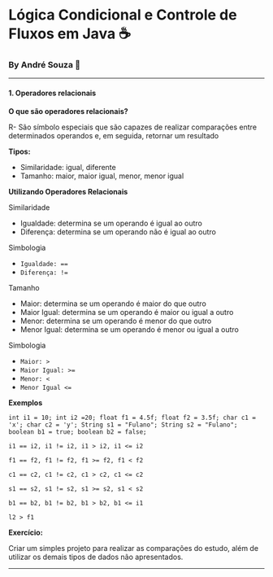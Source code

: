 # Lógica Condicional e Controle de Fluxos em Java :coffee:

### By André Souza :space_invader:

<hr>

#### 1. Operadores relacionais

**O que são operadores relacionais?**

R- São símbolo especiais que são capazes de realizar comparações entre determinados operandos e, em seguida, retornar um resultado



**Tipos:** 

+ Similaridade: igual, diferente
+ Tamanho: maior, maior igual, menor, menor igual



**Utilizando Operadores Relacionais**

Similaridade 

+ Igualdade: determina se um operando é igual ao outro
+ Diferença: determina se um operando não é igual ao outro

Simbologia

+ `Igualdade: ==`
+ `Diferença: !=`



Tamanho

+ Maior: determina se um operando é maior do que outro
+ Maior Igual: determina se um operando é maior ou igual a outro
+ Menor: determina se um operando é menor do que outro
+ Menor Igual: determina se um operando é menor ou igual a outro

Simbologia 

+ `Maior: >`
+ `Maior Igual: >=`
+ `Menor: <`
+ `Menor Igual <=`



**Exemplos**

`int i1 = 10; int i2 =20; float f1 = 4.5f; float f2 = 3.5f; char c1 = 'x'; char c2 = 'y'; String s1 = "Fulano"; String s2 = "Fulano"; boolean b1 = true; boolean b2 = false;`



`i1 == i2, i1 != i2, i1 > i2, i1 <= i2`

`f1 == f2, f1 != f2, f1 >= f2, f1 < f2`

`c1 == c2, c1 != c2, c1 > c2, c1 <= c2`

`s1 == s2, s1 != s2, s1 >= s2, s1 < s2`

`b1 == b2, b1 != b2, b1 > b2, b1 <= i1` 

`l2 > f1`



**Exercício:**

Criar um simples projeto para realizar as comparações do estudo, além de utilizar os demais tipos de dados não apresentados.

<hr>




